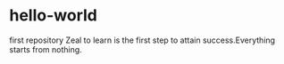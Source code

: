 # hello-world
first repository
Zeal to learn is the first step to attain success.Everything starts from nothing.
